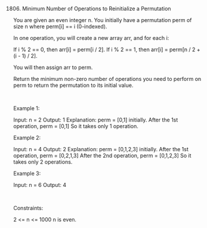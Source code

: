 1806. Minimum Number of Operations to Reinitialize a Permutation

You are given an even integer n​​​​​​. You initially have a permutation perm of size n​​ where perm[i] == i​ (0-indexed)​​​​.

In one operation, you will create a new array arr, and for each i:

If i % 2 == 0, then arr[i] = perm[i / 2].
If i % 2 == 1, then arr[i] = perm[n / 2 + (i - 1) / 2].

You will then assign arr​​​​ to perm.

Return the minimum non-zero number of operations you need to perform on perm to return the permutation to its initial value.

 

Example 1:

Input: n = 2
Output: 1
Explanation: perm = [0,1] initially.
After the 1st operation, perm = [0,1]
So it takes only 1 operation.


Example 2:

Input: n = 4
Output: 2
Explanation: perm = [0,1,2,3] initially.
After the 1st operation, perm = [0,2,1,3]
After the 2nd operation, perm = [0,1,2,3]
So it takes only 2 operations.


Example 3:

Input: n = 6
Output: 4


 

Constraints:

2 <= n <= 1000
n​​​​​​ is even.